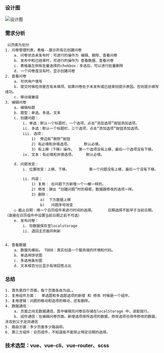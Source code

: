 
 
### 设计图
![设计图](http://7xrp04.com1.z0.glb.clouddn.com/task_4_50_1.png)

### 需求分析
 	 以页面为划分
	1. 问卷管理列表，表格--展示所有已创建问卷
		a. 问卷状态未发布时：可进行的操作为 编辑、删除、查看问卷
		b. 发布中和已结束时，可进行的操作为 查看数据、查看问卷
		c. 表格最左侧有批量选择的chekbox：多选后，可以进行批量删除
		d. 一个问卷度没有时，显示创建问卷
	2. 查看问卷
		a. 可供用户填写
		b. 提交时候检测是否有未填项、如果问卷处于未发布或已结束则提示原因。否则提示填写成功。
		c. 移动端兼容
	3. 编辑问卷
		a. 编辑标题
		b. 题型：单选，多选，文本
		c. 创建问题：
			i. 单选：默认一个标题栏，一个选项，点击“添加选项”按钮添加选项。 
			ii. 多选：默认一个标题栏，三个选项，点击“添加选项”按钮添加选项。
			iii. 选项：
				1)  旁边有“删除”按钮
				2) 有必填和非填选项。      默认必填。
				3) 有上移（下移）操作。  第一个选项没有上移，最后一个选项没有下移。
			iv. 文本：有必填和非填选项。     默认必填。
			
		d. 问题改变：
			i. 位置改变：上移、下移。         第一个问题没有上移，最后一个没有下移。
			
			ii. 内容：
				1) 复用： 在问题下方新增一个一模一样的。
				2) 修改：弹出 “创建问题”时的框框，数据跟修改的选项一样。
				3) 删除：
					a)  下方数据上移 
					b)   问题序号改变
		○ 截止日期：用一个日历组件来进行时间的选择。      日期选择不能早于当前日期。（直接在日历组件中设置当前日期之前不可选）
		e. 发布问卷：
			i. 将数据保存至localstorage
			ii. 退回主页面并刷新
		
			
	4. 查看数据
		a. 数据先模拟。 TODO：真实创造一个服务端的环境和代码。
		b. 单选用饼状图
		c. 多选用条形图
		d. 文本框百分比显示有效回答占比

### 总结
	1. 首先是四个页面，每个页面各自为战。。
	2. 复用组件方面：  单选题和多选题选项的新增 和 修改 时候是一个组件。
	3. 复用逻辑：问题的移动和选项的移动，还有删除。    
	4. 数据通信：
		a. 页面之间无数据通信，其中编辑完问卷后存储在localStorage 中，读取就行。 
		b. 组件通信：在编辑问卷页面，新增选项得传选项的数据，修改选项也得传修改的数据，涉及到父子足间通信
	5. 路由方面：多少页面多少路由呗。
	6. 第三方组件：日历组件，不知道能不能禁止特定日期的选择。

### 技术选型：vue、vue-cli、vue-router、scss
